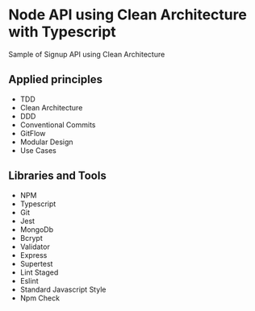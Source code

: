 # Node API using Clean Architecture with Typescript

Sample of Signup API using Clean Architecture

## Applied principles
- TDD
- Clean Architecture
- DDD
- Conventional Commits
- GitFlow
- Modular Design
- Use Cases

## Libraries and Tools
- NPM
- Typescript
- Git
- Jest
- MongoDb
- Bcrypt
- Validator
- Express
- Supertest
- Lint Staged
- Eslint
- Standard Javascript Style
- Npm Check
